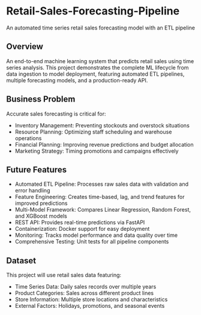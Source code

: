 # Retail-Sales-Forecasting-Pipeline
An automated time series retail sales forecasting model with an ETL pipeline

## Overview
An end-to-end machine learning system that predicts retail sales using time series analysis. This project demonstrates the complete ML lifecycle from data ingestion to model deployment, featuring automated ETL pipelines, multiple forecasting models, and a production-ready API.

## Business Problem
Accurate sales forecasting is critical for:
- Inventory Management: Preventing stockouts and overstock situations
- Resource Planning: Optimizing staff scheduling and warehouse operations
- Financial Planning: Improving revenue predictions and budget allocation
- Marketing Strategy: Timing promotions and campaigns effectively

## Future Features
- Automated ETL Pipeline: Processes raw sales data with validation and error handling
- Feature Engineering: Creates time-based, lag, and trend features for improved predictions
- Multi-Model Framework: Compares Linear Regression, Random Forest, and XGBoost models
- REST API: Provides real-time predictions via FastAPI
- Containerization: Docker support for easy deployment
- Monitoring: Tracks model performance and data quality over time
- Comprehensive Testing: Unit tests for all pipeline components

## Dataset
This project will use retail sales data featuring:
- Time Series Data: Daily sales records over multiple years
- Product Categories: Sales across different product lines
- Store Information: Multiple store locations and characteristics
- External Factors: Holidays, promotions, and seasonal events

